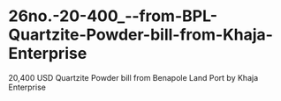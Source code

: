 # 26no.-20-400_--from-BPL-Quartzite-Powder-bill-from-Khaja-Enterprise
20,400 USD Quartzite Powder bill from Benapole Land Port by Khaja Enterprise
